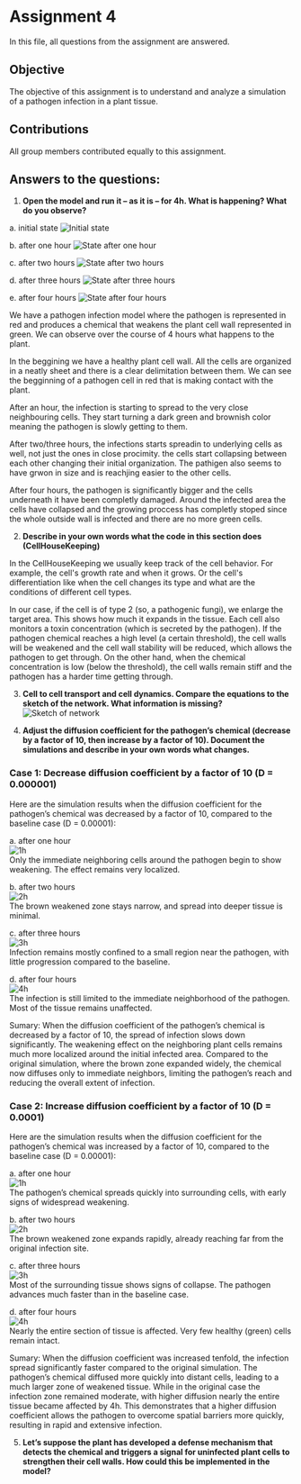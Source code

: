  # Assignment 4

In this file, all questions from the assignment are answered.

## Objective
The objective of this assignment is to understand and analyze a simulation of a pathogen infection in a plant tissue.

## Contributions
All group members contributed equally to this assignment. 

## Answers to the questions: 
1. **Open the model and run it – as it is – for 4h. What is happening? What do you observe?**

a. initial state
![Initial state](screenshots_simulation/initial_0h.png)

b. after one hour
![State after one hour](screenshots_simulation/after_1h.png)

c. after two hours
![State after two hours](screenshots_simulation/after_2h.png)

d. after three hours
![State after three hours](screenshots_simulation/after_3h.png)

e. after four hours
![State after four hours](screenshots_simulation/final_4h.png)


We have a pathogen infection model where the pathogen is represented in red and produces a chemical that weakens the plant cell wall represented in green. We can observe over the course of 4 hours what happens to the plant.

In the beggining we have a healthy plant cell wall. All the cells are organized in a neatly sheet and there is a clear delimitation between them. We can see the begginning of a pathogen cell in red that is making contact with the plant.

After an hour, the infection is starting to spread to the very close neighbouring cells. They start turning a dark green and brownish color meaning the pathogen is slowly getting to them.

After two/three hours, the infections starts spreadin to underlying cells as well, not just the ones in close procimity. the cells start collapsing between each other changing their initial organization. The pathigen also seems to have grwon in size and is reachjing easier to the other cells.

After four hours, the pathogen is significantly bigger and the cells underneath it have been completly damaged. Around the infected area the cells have collapsed and the growing proccess has completly stoped since the whole outside wall is infected and there are no more green cells.

2. **Describe in your own words what the code in this section does (CellHouseKeeping)**

In the CellHouseKeeping we usually keep track of the cell behavior. For example, the cell's growth rate and when it grows. Or the cell's differentiation like when the cell changes its type and what are the conditions of different cell types.

In our case, if the cell is of type 2 (so, a pathogenic fungi), we enlarge the target area. This shows how much it expands in the tissue.
Each cell also monitors a toxin concentration (which is secreted by the pathogen). If the pathogen chemical reaches a high level (a certain threshold), the cell walls will be weakened and the cell wall stability will be reduced, which allows the pathogen to get through. On the other hand, when the chemical concentration is low (below the threshold), the cell walls remain stiff and the pathogen has a harder time getting through.

3. **Cell to cell transport and cell dynamics. Compare the equations to the sketch of the network. What information is missing?**
![Sketch of network](Assignment4_exercise3.png)

4. **Adjust the diffusion coefficient for the pathogen’s chemical (decrease by a factor of 10, then increase by a factor of 10). Document the simulations and describe in your own words what changes.**

### Case 1: Decrease diffusion coefficient by a factor of 10 (D = 0.000001)

Here are the simulation results when the diffusion coefficient for the pathogen’s chemical was decreased by a factor of 10, compared to the baseline case (D = 0.00001):

a. after one hour  
![1h](task4_decrease_by_a_factor_of_10/decrease_1h.PNG)  
Only the immediate neighboring cells around the pathogen begin to show weakening. The effect remains very localized.  

b. after two hours  
![2h](task4_decrease_by_a_factor_of_10/decrease_2h.PNG)  
The brown weakened zone stays narrow, and spread into deeper tissue is minimal.  

c. after three hours  
![3h](task4_decrease_by_a_factor_of_10/decrease_3h.PNG)  
Infection remains mostly confined to a small region near the pathogen, with little progression compared to the baseline.  

d. after four hours  
![4h](task4_decrease_by_a_factor_of_10/decrease_4h.PNG)  
The infection is still limited to the immediate neighborhood of the pathogen. Most of the tissue remains unaffected.  

Sumary: When the diffusion coefficient of the pathogen’s chemical is decreased by a factor of 10, the spread of infection slows down significantly. The weakening effect on the neighboring plant cells remains much more localized around the initial infected area. Compared to the original simulation, where the brown zone expanded widely, the chemical now diffuses only to immediate neighbors, limiting the pathogen’s reach and reducing the overall extent of infection.


### Case 2: Increase diffusion coefficient by a factor of 10 (D = 0.0001)

Here are the simulation results when the diffusion coefficient for the pathogen’s chemical was increased by a factor of 10, compared to the baseline case (D = 0.00001):

a. after one hour  
![1h](task4_increase_by_a_factor_of_10/increase_1h.PNG)  
The pathogen’s chemical spreads quickly into surrounding cells, with early signs of widespread weakening.  

b. after two hours  
![2h](task4_increase_by_a_factor_of_10/increase_2h.PNG)  
The brown weakened zone expands rapidly, already reaching far from the original infection site.  

c. after three hours  
![3h](task4_increase_by_a_factor_of_10/increase_3h.PNG)  
Most of the surrounding tissue shows signs of collapse. The pathogen advances much faster than in the baseline case.  

d. after four hours  
![4h](task4_increase_by_a_factor_of_10/increase_4h.PNG)  
Nearly the entire section of tissue is affected. Very few healthy (green) cells remain intact.  

Sumary: When the diffusion coefficient was increased tenfold, the infection spread significantly faster compared to the original simulation. The pathogen’s chemical diffused more quickly into distant cells, leading to a much larger zone of weakened tissue. While in the original case the infection zone remained moderate, with higher diffusion nearly the entire tissue became affected by 4h. This demonstrates that a higher diffusion coefficient allows the pathogen to overcome spatial barriers more quickly, resulting in rapid and extensive infection.



5. **Let’s suppose the plant has developed a defense mechanism that detects the chemical and triggers a signal for uninfected plant cells to strengthen their cell walls. How could this be implemented in the model?**
